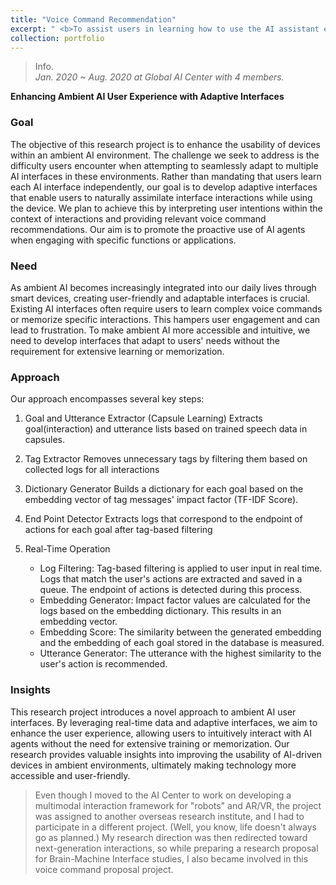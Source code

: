 ```yaml
---
title: "Voice Command Recommendation"
excerpt: " <b>To assist users in learning how to use the AI assistant effectively.</b>"
collection: portfolio
---
```

<!-- <br/><img src='/images/500x300.png'> -->

> Info.  
  _Jan. 2020 ~ Aug. 2020 at Global AI Center with 4 members._

**Enhancing Ambient AI User Experience with Adaptive Interfaces**

### Goal

The objective of this research project is to enhance the usability of devices within an ambient AI environment. The challenge we seek to address is the difficulty users encounter when attempting to seamlessly adapt to multiple AI interfaces in these environments. Rather than mandating that users learn each AI interface independently, our goal is to develop adaptive interfaces that enable users to naturally assimilate interface interactions while using the device. We plan to achieve this by interpreting user intentions within the context of interactions and providing relevant voice command recommendations. Our aim is to promote the proactive use of AI agents when engaging with specific functions or applications.

### Need

As ambient AI becomes increasingly integrated into our daily lives through smart devices, creating user-friendly and adaptable interfaces is crucial. Existing AI interfaces often require users to learn complex voice commands or memorize specific interactions. This hampers user engagement and can lead to frustration. To make ambient AI more accessible and intuitive, we need to develop interfaces that adapt to users' needs without the requirement for extensive learning or memorization.

### Approach

Our approach encompasses several key steps:

1. Goal and Utterance Extractor (Capsule Learning)
  Extracts goal(interaction) and utterance lists based on trained speech data in capsules.

2. Tag Extractor
  Removes unnecessary tags by filtering them based on collected logs for all interactions

3. Dictionary Generator
  Builds a dictionary for each goal based on the embedding vector of tag messages' impact factor (TF-IDF Score).

4. End Point Detector
  Extracts logs that correspond to the endpoint of actions for each goal after tag-based filtering

5. Real-Time Operation
   - Log Filtering: Tag-based filtering is applied to user input in real time. Logs that match the user's actions are extracted and saved in a queue. The endpoint of actions is detected during this process.
   - Embedding Generator: Impact factor values are calculated for the logs based on the embedding dictionary. This results in an embedding vector.
   - Embedding Score: The similarity between the generated embedding and the embedding of each goal stored in the database is measured.
   - Utterance Generator: The utterance with the highest similarity to the user's action is recommended.

### Insights

This research project introduces a novel approach to ambient AI user interfaces. By leveraging real-time data and adaptive interfaces, we aim to enhance the user experience, allowing users to intuitively interact with AI agents without the need for extensive training or memorization. Our research provides valuable insights into improving the usability of AI-driven devices in ambient environments, ultimately making technology more accessible and user-friendly.


> Even though I moved to the AI Center to work on developing a multimodal interaction framework for "robots" and AR/VR, the project was assigned to another overseas research institute, and I had to participate in a different project. (Well, you know, life doesn't always go as planned.) My research direction was then redirected toward next-generation interactions, so while preparing a research proposal for Brain-Machine Interface studies, I also became involved in this voice command proposal project.
